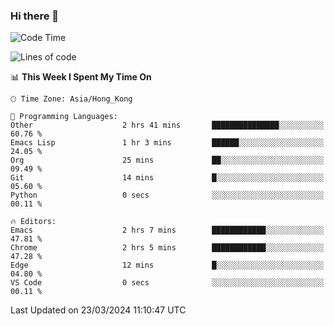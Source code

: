 ### Hi there 👋

<!--
**nicehiro/nicehiro** is a ✨ _special_ ✨ repository because its `README.md` (this file) appears on your GitHub profile.

Here are some ideas to get you started:

- 🔭 I’m currently working on ...
- 🌱 I’m currently learning ...
- 👯 I’m looking to collaborate on ...
- 🤔 I’m looking for help with ...
- 💬 Ask me about ...
- 📫 How to reach me: ...
- 😄 Pronouns: ...
- ⚡ Fun fact: ...
-->

<!--START_SECTION:waka-->
![Code Time](http://img.shields.io/badge/Code%20Time-291%20hrs%2059%20mins-blue)

![Lines of code](https://img.shields.io/badge/From%20Hello%20World%20I%27ve%20Written-2.6%20million%20lines%20of%20code-blue)

📊 **This Week I Spent My Time On** 

```text
🕑︎ Time Zone: Asia/Hong_Kong

💬 Programming Languages: 
Other                    2 hrs 41 mins       ███████████████░░░░░░░░░░   60.76 % 
Emacs Lisp               1 hr 3 mins         ██████░░░░░░░░░░░░░░░░░░░   24.05 % 
Org                      25 mins             ██░░░░░░░░░░░░░░░░░░░░░░░   09.49 % 
Git                      14 mins             █░░░░░░░░░░░░░░░░░░░░░░░░   05.60 % 
Python                   0 secs              ░░░░░░░░░░░░░░░░░░░░░░░░░   00.11 % 

🔥 Editors: 
Emacs                    2 hrs 7 mins        ████████████░░░░░░░░░░░░░   47.81 % 
Chrome                   2 hrs 5 mins        ████████████░░░░░░░░░░░░░   47.28 % 
Edge                     12 mins             █░░░░░░░░░░░░░░░░░░░░░░░░   04.80 % 
VS Code                  0 secs              ░░░░░░░░░░░░░░░░░░░░░░░░░   00.11 % 
```


 Last Updated on 23/03/2024 11:10:47 UTC
<!--END_SECTION:waka-->
